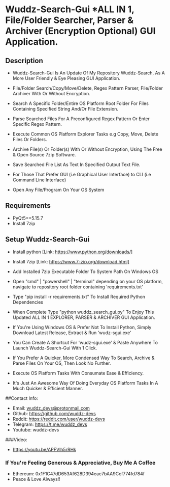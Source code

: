 # Wuddz-Search-Gui *ALL IN 1, File/Folder Searcher, Parser & Archiver (Encryption Optional) GUI Application.


## Description
- Wuddz-Search-Gui Is An Update Of My Repository Wuddz-Search, As A More User Friendly & Eye Pleasing GUI Application.

- File/Folder Search/Copy/Move/Delete, Regex Pattern Parser, File/Folder Archiver With Or Without Encryption. 

- Search A Specific Folder/Entire OS Platform Root Folder For Files Containing Specified String And/Or File Extension.
 
- Parse Searched Files For A Preconfigured Regex Pattern Or Enter Specific Regex Pattern.
  
- Execute Common OS Platform Explorer Tasks e.g Copy, Move, Delete Files Or Folders.
  
- Archive File(s) Or Folder(s) With Or Without Encryption, Using The Free & Open Source 7zip Software.

- Save Searched File List As Text In Specified Output Text File.

- For Those That Prefer GUI (i.e Graphical User Interface) to CLI (i.e Command Line Interface)

- Open Any File/Program On Your OS System


## Requirements
- PyQt5==5.15.7
- Install 7zip


## Setup Wuddz-Search-Gui
- Install python  [Link: https://www.python.org/downloads/]

- Install 7zip  [Link: https://www.7-zip.org/download.html]

- Add Installed 7zip Executable Folder To System Path On Windows OS

- Open "cmd" | "powershell" | "terminal" depending on your OS platform, navigate to repository root folder containing 'requirements.txt'

- Type "pip install -r requirements.txt" To Install Required Python Dependencies

- When Complete Type "python wuddz_search_gui.py" To Enjoy This Updated ALL IN 1 EXPLORER, PARSER & ARCHIVER GUI Application.

- If You're Using Windows OS & Prefer Not To Install Python, Simply Download Latest Release, Extract & Run 'wudz-sgui.exe'

- You Can Create A Shortcut For 'wudz-sgui.exe' & Paste Anywhere To Launch Wuddz-Search-Gui With 1 Click.

- If You Prefer A Quicker, More Condensed Way To Search, Archive & Parse Files On Your OS, Then Look No Further.

- Execute OS Platform Tasks With Consumate Ease & Efficiency.

- It's Just An Awesome Way Of Doing Everyday OS Platform Tasks In A Much Quicker & Efficient Manner.


##Contact Info:
- Email:     wuddz_devs@protonmail.com
- Github:    https://github.com/wuddz-devs
- Reddit:    https://reddit.com/user/wuddz-devs
- Telegram:  https://t.me/wuddz_devs
- Youtube:   wuddz-devs


###Video:
- https://youtu.be/APFVlh5rRHk


### If You're Feeling Generous & Appreciative, Buy Me A Coffee
- Ethereum: 0x1F1C47dD653Af628D394eac7bAA9Ccf774fd784f
- Peace & Love Always!!

